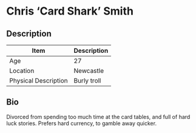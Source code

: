 # Chris ‘Card Shark’ Smith

## Description

Item | Description
---- | -----------
Age | 27
Location | Newcastle
Physical Description | Burly troll

## Bio
Divorced from spending too much time at the card tables, and full of hard luck stories.  Prefers hard currency, to gamble away quicker.
